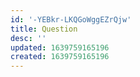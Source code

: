 ```yaml
---
id: '-YEBkr-LKQGoWggEZrQjw'
title: Question
desc: ''
updated: 1639759165196
created: 1639759165196
---
```



